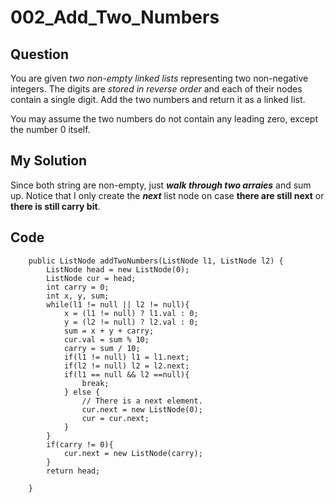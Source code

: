# 002_Add_Two_Numbers

## Question
You are given *two non-empty linked lists* representing two non-negative integers. The digits are *stored in reverse order* and each of their nodes contain a single digit. Add the two numbers and return it as a linked list.

You may assume the two numbers do not contain any leading zero, except the number 0 itself.

## My Solution
Since both string are non-empty, just ***walk through two arraies*** and sum up.
Notice that I only create the ***next*** list node on case **there are still next** or **there is still carry bit**.

## Code
```
    public ListNode addTwoNumbers(ListNode l1, ListNode l2) {
        ListNode head = new ListNode(0);
        ListNode cur = head;
        int carry = 0;
        int x, y, sum;
        while(l1 != null || l2 != null){
            x = (l1 != null) ? l1.val : 0;
            y = (l2 != null) ? l2.val : 0;
            sum = x + y + carry;
            cur.val = sum % 10;
            carry = sum / 10;
            if(l1 != null) l1 = l1.next;
            if(l2 != null) l2 = l2.next;
            if(l1 == null && l2 ==null){
                break;
            } else {
                // There is a next element.
                cur.next = new ListNode(0);
                cur = cur.next;
            }
        }
        if(carry != 0){
            cur.next = new ListNode(carry);
        }
        return head;

    }
```
